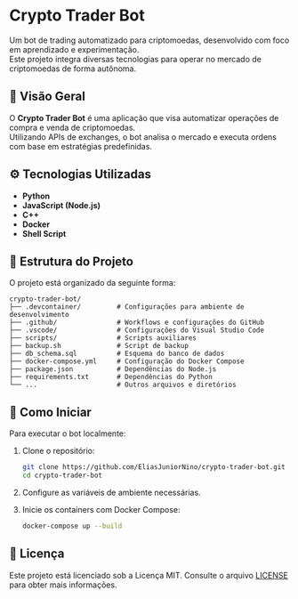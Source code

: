 # Crypto Trader Bot

Um bot de trading automatizado para criptomoedas, desenvolvido com foco em aprendizado e experimentação.  
Este projeto integra diversas tecnologias para operar no mercado de criptomoedas de forma autônoma.

## 📌 Visão Geral

O **Crypto Trader Bot** é uma aplicação que visa automatizar operações de compra e venda de criptomoedas.  
Utilizando APIs de exchanges, o bot analisa o mercado e executa ordens com base em estratégias predefinidas.

## ⚙️ Tecnologias Utilizadas

- **Python**
- **JavaScript (Node.js)**
- **C++**
- **Docker**
- **Shell Script**

## 📁 Estrutura do Projeto

O projeto está organizado da seguinte forma:

```
crypto-trader-bot/
├── .devcontainer/         # Configurações para ambiente de desenvolvimento
├── .github/               # Workflows e configurações do GitHub
├── .vscode/               # Configurações do Visual Studio Code
├── scripts/               # Scripts auxiliares
├── backup.sh              # Script de backup
├── db_schema.sql          # Esquema do banco de dados
├── docker-compose.yml     # Configuração do Docker Compose
├── package.json           # Dependências do Node.js
├── requirements.txt       # Dependências do Python
└── ...                    # Outros arquivos e diretórios
```

## 🚀 Como Iniciar

Para executar o bot localmente:

1. Clone o repositório:

   ```bash
   git clone https://github.com/EliasJuniorNino/crypto-trader-bot.git
   cd crypto-trader-bot
   ```

2. Configure as variáveis de ambiente necessárias.

3. Inicie os containers com Docker Compose:

   ```bash
   docker-compose up --build
   ```

## 📄 Licença

Este projeto está licenciado sob a Licença MIT. Consulte o arquivo [LICENSE](LICENSE) para obter mais informações.

